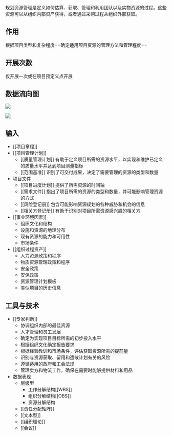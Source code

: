 规划资源管理是定义如何估算、获取、管理和利用团队以及实物资源的过程。这些资源可以从组织内部资产获得，或者通过采购过程从组织外部获取。

## 作用
根据项目类型和复杂程度==确定适用项目资源的管理方法和管理程度==

## 开展次数
仅开展一次或在项目预定义点开展

## 数据流向图
![](https://raw.githubusercontent.com/a812305914/PMP/main/img/202210120050946.png)


![](https://raw.githubusercontent.com/a812305914/PMP/main/img/202210120050995.png)

## 输入
+ [[项目章程]]
+ [[项目管理计划]]
	+ [[质量管理计划]] 有助于定义项目所需的资源水平，以实现和维护已定义的质量水平并达到项目测量指标
	+ [[范围基准]] 识别了可交付成果，决定了需要管理的资源的类型和数量
+ 项目文件
	+ [[项目进度计划]] 提供了所需资源的时间轴
	+ [[需求文件]] 指出了项目所需的资源的类型和数量，并可能影响管理资源的方式
	+ [[风险登记册]] 包含可能影响资源规划的各种威胁和机会的信息
	+ [[相关方登记册]] 有助于识别对项目所需资源感兴趣的相关方
+ [[事业环境因素]]
	+ 组织文化和结构
	+ 设施和资源的地理分布
	+ 现有资源的能力和可用性
	+ 市场条件
+ [[组织过程资产]]
	+ 人力资源政策和程序
	+ 物质资源管理政策和程序
	+ 安全政策
	+ 安保政策
	+ 资源管理计划模板
	+ 类似项目的历史信息

## 工具与技术
+ [[专家判断]]
	+ 协调组织内部的最佳资源
	+ 人才管理和员工发展
	+ 确定为实现项目目标所需的初步投入水平
	+ 根据组织文化确定报告要求
	+ 根据经验教训和市场条件，评估获取资源所需的提前量
	+ 识别与资源获取、留用和遣散计划有关的风险
	+ 遵循适用的政府和工会法规
	+ 管理卖方和物流工作，确保在需要时能够提供材料和用品
+ 数据表现
	+ 层级型
		+ 工作分解结构[[WBS]]
		+ 组织分解结构[[OBS]]
		+ 资源分解结构
	+ [[责任分配矩阵]]
	+ [[文本型]]
	+ [[组织理论]]
	+ [[会议]]